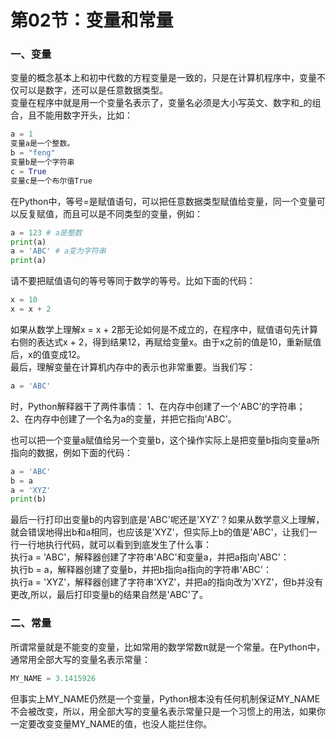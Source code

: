 # 第02节：变量和常量

### 一、变量
变量的概念基本上和初中代数的方程变量是一致的，只是在计算机程序中，变量不仅可以是数字，还可以是任意数据类型。  
变量在程序中就是用一个变量名表示了，变量名必须是大小写英文、数字和_的组合，且不能用数字开头，比如：  
``` python
a = 1  
变量a是一个整数。  
b = "feng"  
变量b是一个字符串  
c = True  
变量c是一个布尔值True
```  
在Python中，等号=是赋值语句，可以把任意数据类型赋值给变量，同一个变量可以反复赋值，而且可以是不同类型的变量，例如：  
``` python
a = 123 # a是整数  
print(a)  
a = 'ABC' # a变为字符串  
print(a)  
```
请不要把赋值语句的等号等同于数学的等号。比如下面的代码： 
``` python 
x = 10  
x = x + 2 
``` 
如果从数学上理解x = x + 2那无论如何是不成立的，在程序中，赋值语句先计算右侧的表达式x + 2，得到结果12，再赋给变量x。由于x之前的值是10，重新赋值后，x的值变成12。  
最后，理解变量在计算机内存中的表示也非常重要。当我们写：  
``` python
a = 'ABC' 
``` 
时，Python解释器干了两件事情：
1、在内存中创建了一个'ABC'的字符串；  
2、在内存中创建了一个名为a的变量，并把它指向'ABC'。  

也可以把一个变量a赋值给另一个变量b，这个操作实际上是把变量b指向变量a所指向的数据，例如下面的代码：  
``` python
a = 'ABC'  
b = a  
a = 'XYZ'  
print(b)  
```
最后一行打印出变量b的内容到底是'ABC'呢还是'XYZ'？如果从数学意义上理解，就会错误地得出b和a相同，也应该是'XYZ'，但实际上b的值是'ABC'，让我们一行一行地执行代码，就可以看到到底发生了什么事：  
执行a = 'ABC'，解释器创建了字符串'ABC'和变量a，并把a指向'ABC'：  
执行b = a，解释器创建了变量b，并把b指向a指向的字符串'ABC'：  
执行a = 'XYZ'，解释器创建了字符串'XYZ'，并把a的指向改为'XYZ'，但b并没有更改,所以，最后打印变量b的结果自然是'ABC'了。  
### 二、常量
所谓常量就是不能变的变量，比如常用的数学常数π就是一个常量。在Python中，通常用全部大写的变量名表示常量：  
``` python
MY_NAME = 3.1415926
```
但事实上MY_NAME仍然是一个变量，Python根本没有任何机制保证MY_NAME不会被改变，所以，用全部大写的变量名表示常量只是一个习惯上的用法，如果你一定要改变变量MY_NAME的值，也没人能拦住你。





